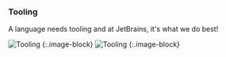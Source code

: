 ### Tooling

A language needs tooling and at JetBrains, it's what we do best!

<img src="{{ url_for('asset', path='images/index/features/tooling/tooling1.png') }}" srcset="{{ url_for('asset', path='images/index/features/tooling/tooling1@2x.png') }} 2x" alt="Tooling"/>
{:.image-block}

<img src="{{ url_for('asset', path='images/index/features/tooling/tooling2.png') }}" srcset="{{ url_for('asset', path='images/index/features/tooling/tooling2@2x.png') }} 2x" alt="Tooling"/>
{:.image-block}

